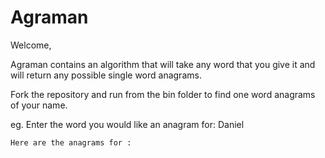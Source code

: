 # Agraman

Welcome,

Agraman contains an algorithm that will take any word that you give it and will return any possible single word anagrams.

Fork the repository and run from the bin folder to find one word anagrams of your name.


eg. Enter the word you would like an anagram for:
    Daniel

    Here are the anagrams for :

